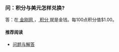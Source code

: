 ### 问：积分与美元怎样兑换?
答：在[ 金刚网 ](https://a2zitpro.github.io/web/金刚中文网)，[ 积分 ](https://a2zitpro.github.io/web/积分)就是金钱。每100点积分值$1.00。


#### 推荐阅读
- [问题与解答](https://a2zitpro.github.io/web/列表-问题与解答)
